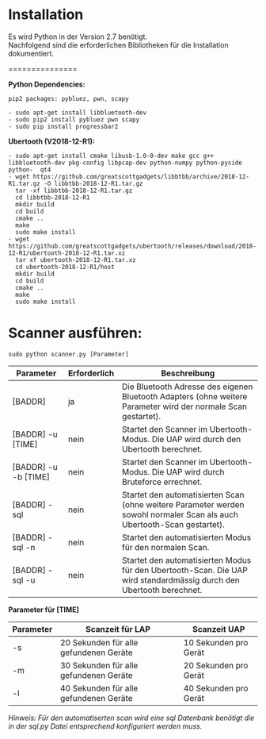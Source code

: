 Installation
=============================

Es wird Python in der Version 2.7 benötigt. <br />
Nachfolgend sind die erforderlichen Bibliotheken für die Installation dokumentiert.

===============

**Python Dependencies:**

    pip2 packages: pybluez, pwn, scapy
    
    - sudo apt-get install libbluetooth-dev
    - sudo pip2 install pybluez pwn scapy
    - sudo pip install progressbar2

**Ubertooth (V2018-12-R1):**

    - sudo apt-get install cmake libusb-1.0-0-dev make gcc g++ libbluetooth-dev pkg-config libpcap-dev python-numpy python-pyside python-  qt4
    - wget https://github.com/greatscottgadgets/libbtbb/archive/2018-12-R1.tar.gz -O libbtbb-2018-12-R1.tar.gz
      tar -xf libbtbb-2018-12-R1.tar.gz
      cd libbtbb-2018-12-R1
      mkdir build
      cd build
      cmake ..
      make
      sudo make install
    - wget https://github.com/greatscottgadgets/ubertooth/releases/download/2018-12-R1/ubertooth-2018-12-R1.tar.xz
      tar xf ubertooth-2018-12-R1.tar.xz
      cd ubertooth-2018-12-R1/host
      mkdir build
      cd build
      cmake ..
      make
      sudo make install
    

Scanner ausführen:
=============================

    sudo python scanner.py [Parameter]

| Parameter            | Erforderlich  | Beschreibung                                                                                                             |
|----------------------|---------------|--------------------------------------------------------------------------------------------------------------------------|
| [BADDR]              | ja            | Die Bluetooth Adresse des eigenen Bluetooth Adapters (ohne weitere Parameter wird der normale Scan gestartet).           |
| [BADDR] -u [TIME]    | nein          | Startet den Scanner im Ubertooth-Modus. Die UAP wird durch den Ubertooth berechnet.                                      |
| [BADDR] -u -b [TIME] | nein          | Startet den Scanner im Ubertooth-Modus. Die UAP wird durch Bruteforce errechnet.                                         |
| [BADDR] -sql         | nein          | Startet den automatisierten Scan (ohne weitere Parameter werden sowohl normaler Scan als auch Ubertooth-Scan gestartet). |
| [BADDR] -sql -n      | nein          | Startet den automatisierten Modus für den normalen Scan.                                                                 |
| [BADDR] -sql -u      | nein          | Startet den automatisierten Modus für den Ubertooth-Scan. Die UAP wird standardmässig durch den Ubertooth berechnet.     |

**Parameter für [TIME]**

| Parameter | Scanzeit für LAP                       | Scanzeit UAP          |
|-----------|----------------------------------------|-----------------------|
| -s        | 20 Sekunden für alle gefundenen Geräte | 10 Sekunden pro Gerät |
| -m        | 30 Sekunden für alle gefundenen Geräte | 20 Sekunden pro Gerät |
| -l        | 40 Sekunden für alle gefundenen Geräte | 40 Sekunden pro Gerät |

*Hinweis: Für den automatiserten scan wird eine sql Datenbank benötigt die in der sql.py Datei entsprechend konfiguriert werden muss.* 


